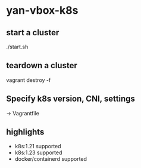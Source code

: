 # yan-vbox-k8s
## start a cluster
./start.sh

## teardown a cluster
vagrant destroy -f

## Specify k8s version, CNI, settings
-> Vagrantfile

## highlights
  * k8s:1.21 supported
  * k8s:1.23 supported
  * docker/containerd supported